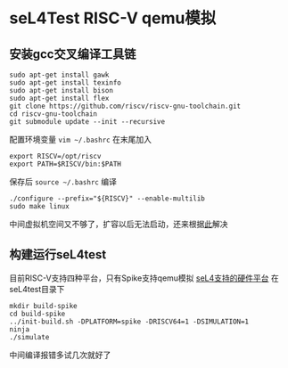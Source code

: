 # seL4Test RISC-V qemu模拟

## 安装gcc交叉编译工具链
```
sudo apt-get install gawk
sudo apt-get install texinfo
sudo apt-get install bison
sudo apt-get install flex
git clone https://github.com/riscv/riscv-gnu-toolchain.git
cd riscv-gnu-toolchain
git submodule update --init --recursive
```
配置环境变量
`vim ~/.bashrc`
在末尾加入
```
export RISCV=/opt/riscv
export PATH=$RISCV/bin:$PATH
```
保存后
`source ~/.bashrc`
编译
```
./configure --prefix="${RISCV}" --enable-multilib
sudo make linux
```

中间虚拟机空间又不够了，扩容以后无法启动，还来根据[此](https://post.smzdm.com/p/a5g0ez07/)解决

## 构建运行seL4test
目前RISC-V支持四种平台，只有Spike支持qemu模拟
[seL4支持的硬件平台](https://docs.sel4.systems/Hardware/)
在seL4test目录下
```
mkdir build-spike
cd build-spike
../init-build.sh -DPLATFORM=spike -DRISCV64=1 -DSIMULATION=1
ninja
./simulate
```
中间编译报错多试几次就好了